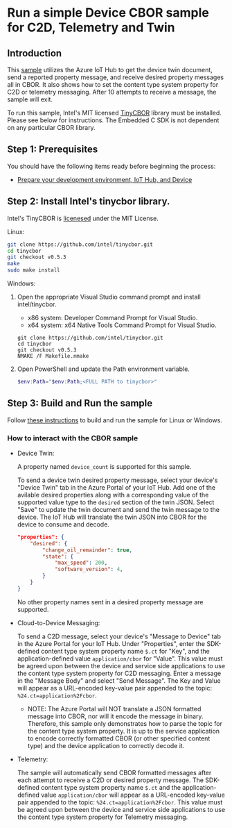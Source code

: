 # Run a simple Device CBOR sample for C2D, Telemetry and Twin

## Introduction

This [sample](https://github.com/Azure/azure-iot-sdk-c/tree/master/iothub_client/samples/paho_iot_hub_cbor_c2d_telemetry_twin_sample/paho_iot_hub_cbor_c2d_telemetry_twin_sample.c) utilizes the Azure IoT Hub to get the device twin document, send a reported property message, and receive desired property messages all in CBOR. It also shows how to set the content type system property for C2D or telemetry messaging. After 10 attempts to receive a message, the sample will exit.

To run this sample, Intel's MIT licensed [TinyCBOR](https://github.com/intel/tinycbor) library must be installed. Please see below for instructions. The Embedded C SDK is not dependent on any particular CBOR library.

## Step 1: Prerequisites

You should have the following items ready before beginning the process:

-   [Prepare your development environment, IoT Hub, and Device](https://github.com/Azure/azure-iot-sdk-c/tree/master/iothub_client/samples#how-to-compile-and-run-the-samples)

## Step 2: Install Intel's tinycbor library.
Intel's TinyCBOR is [licenesed](https://github.com/intel/tinycbor/blob/master/LICENSE) under the MIT License.

Linux:

```bash
git clone https://github.com/intel/tinycbor.git
cd tinycbor
git checkout v0.5.3
make
sudo make install
```

Windows:

1.  Open the appropriate Visual Studio command prompt and install intel/tinycbor.

    - x86 system: Developer Command Prompt for Visual Studio.
    - x64 system: x64 Native Tools Command Prompt for Visual Studio.

    ```
    git clone https://github.com/intel/tinycbor.git
    cd tinycbor
    git checkout v0.5.3
    NMAKE /F Makefile.nmake
    ```

2.  Open PowerShell and update the Path environment variable.

    ```powershell
    $env:Path="$env:Path;<FULL PATH to tinycbor>"
    ```

<a name="Step-2-Build"></a>

## Step 3: Build and Run the sample

Follow [these instructions](https://github.com/Azure/azure-iot-sdk-c/blob/master/doc/devbox_setup.md) to build and run the sample for Linux or Windows.

### How to interact with the CBOR sample

- Device Twin:

    A property named `device_count` is supported for this sample.

    To send a device twin desired property message, select your device's "Device Twin" tab in the Azure Portal of your IoT Hub. Add one of the avilable desired properties along with a corresponding value of the supported value type to the `desired` section of the twin JSON. Select "Save" to update the twin document and send the twin message to the device. The IoT Hub will translate the twin JSON into CBOR for the device to consume and decode.

    ```json
    "properties": {
        "desired": {
            "change_oil_remainder": true,
            "state": {
                "max_speed": 200,
                "software_version": 4,
            }
        }
    }
    ```

    No other property names sent in a desired property message are supported.

- Cloud-to-Device Messaging:

   To send a C2D message, select your device's "Message to Device" tab in the Azure Portal for your IoT Hub. Under "Properties", enter the SDK-defined content type system property name `$.ct` for "Key", and the application-defined value `application/cbor` for "Value". This value must be agreed upon between the device and service side applications to use the content type system property for C2D messaging. Enter a message in the "Message Body" and select "Send Message". The Key and Value will appear as a URL-encoded key-value pair appended to the topic: `%24.ct=application%2Fcbor`.

    - NOTE: The Azure Portal will NOT translate a JSON formatted message into CBOR, nor will it encode the message in binary. Therefore, this sample only demonstrates how to parse the topic for the content type system property. It is up to the service application to encode correctly formatted CBOR (or other specified content type) and the device application to correctly decode it.

- Telemetry:

    The sample will automatically send CBOR formatted messages after each attempt to receive a C2D or desired property message. The SDK-defined content type system property name `$.ct` and the application-defined value `application/cbor` will appear as a URL-encoded key-value pair appended to the topic: `%24.ct=application%2Fcbor`. This value must be agreed upon between the device and service side applications to use the content type system property for Telemetry messaging.
